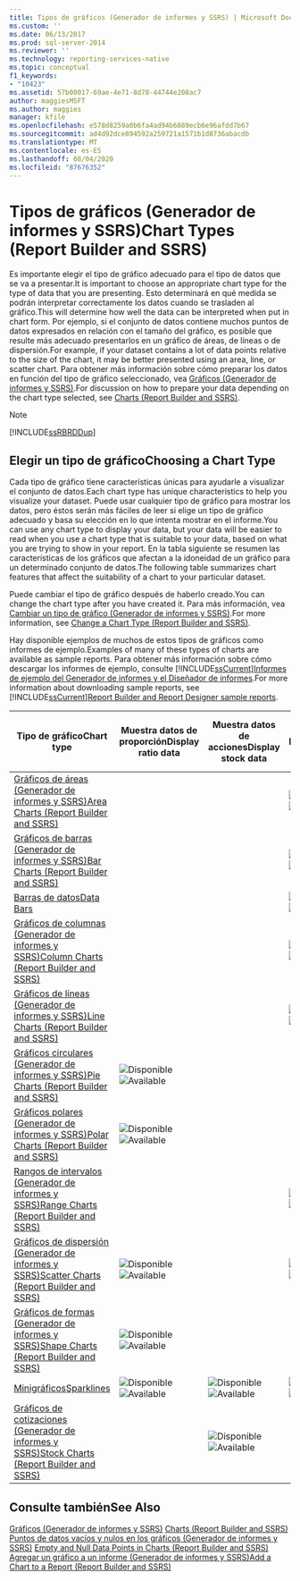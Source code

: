 ```yaml
---
title: Tipos de gráficos (Generador de informes y SSRS) | Microsoft Docs
ms.custom: ''
ms.date: 06/13/2017
ms.prod: sql-server-2014
ms.reviewer: ''
ms.technology: reporting-services-native
ms.topic: conceptual
f1_keywords:
- "10423"
ms.assetid: 57b00017-69ae-4e71-8d78-44744e208ac7
author: maggiesMSFT
ms.author: maggies
manager: kfile
ms.openlocfilehash: e578d8259a0b6fa4ad94b6889ecb6e96afdd7b67
ms.sourcegitcommit: ad4d92dce894592a259721a1571b1d8736abacdb
ms.translationtype: MT
ms.contentlocale: es-ES
ms.lasthandoff: 08/04/2020
ms.locfileid: "87676352"
---
```

# <a name="chart-types-report-builder-and-ssrs"></a><span data-ttu-id="1debd-102">Tipos de gráficos (Generador de informes y SSRS)</span><span class="sxs-lookup"><span data-stu-id="1debd-102">Chart Types (Report Builder and SSRS)</span></span>
  <span data-ttu-id="1debd-103">Es importante elegir el tipo de gráfico adecuado para el tipo de datos que se va a presentar.</span><span class="sxs-lookup"><span data-stu-id="1debd-103">It is important to choose an appropriate chart type for the type of data that you are presenting.</span></span> <span data-ttu-id="1debd-104">Esto determinará en qué medida se podrán interpretar correctamente los datos cuando se trasladen al gráfico.</span><span class="sxs-lookup"><span data-stu-id="1debd-104">This will determine how well the data can be interpreted when put in chart form.</span></span> <span data-ttu-id="1debd-105">Por ejemplo, si el conjunto de datos contiene muchos puntos de datos expresados en relación con el tamaño del gráfico, es posible que resulte más adecuado presentarlos en un gráfico de áreas, de líneas o de dispersión.</span><span class="sxs-lookup"><span data-stu-id="1debd-105">For example, if your dataset contains a lot of data points relative to the size of the chart, it may be better presented using an area, line, or scatter chart.</span></span> <span data-ttu-id="1debd-106">Para obtener más información sobre cómo preparar los datos en función del tipo de gráfico seleccionado, vea [Gráficos &#40;Generador de informes y SSRS&#41;](charts-report-builder-and-ssrs.md).</span><span class="sxs-lookup"><span data-stu-id="1debd-106">For discussion on how to prepare your data depending on the chart type selected, see [Charts &#40;Report Builder and SSRS&#41;](charts-report-builder-and-ssrs.md).</span></span>  
  
> [!NOTE]  
>  [!INCLUDE[ssRBRDDup](../../includes/ssrbrddup-md.md)]  
  
## <a name="choosing-a-chart-type"></a><span data-ttu-id="1debd-107">Elegir un tipo de gráfico</span><span class="sxs-lookup"><span data-stu-id="1debd-107">Choosing a Chart Type</span></span>  
 <span data-ttu-id="1debd-108">Cada tipo de gráfico tiene características únicas para ayudarle a visualizar el conjunto de datos.</span><span class="sxs-lookup"><span data-stu-id="1debd-108">Each chart type has unique characteristics to help you visualize your dataset.</span></span> <span data-ttu-id="1debd-109">Puede usar cualquier tipo de gráfico para mostrar los datos, pero éstos serán más fáciles de leer si elige un tipo de gráfico adecuado y basa su elección en lo que intenta mostrar en el informe.</span><span class="sxs-lookup"><span data-stu-id="1debd-109">You can use any chart type to display your data, but your data will be easier to read when you use a chart type that is suitable to your data, based on what you are trying to show in your report.</span></span> <span data-ttu-id="1debd-110">En la tabla siguiente se resumen las características de los gráficos que afectan a la idoneidad de un gráfico para un determinado conjunto de datos.</span><span class="sxs-lookup"><span data-stu-id="1debd-110">The following table summarizes chart features that affect the suitability of a chart to your particular dataset.</span></span>  
  
 <span data-ttu-id="1debd-111">Puede cambiar el tipo de gráfico después de haberlo creado.</span><span class="sxs-lookup"><span data-stu-id="1debd-111">You can change the chart type after you have created it.</span></span> <span data-ttu-id="1debd-112">Para más información, vea [Cambiar un tipo de gráfico &#40;Generador de informes y SSRS&#41;](change-a-chart-type-report-builder-and-ssrs.md).</span><span class="sxs-lookup"><span data-stu-id="1debd-112">For more information, see [Change a Chart Type &#40;Report Builder and SSRS&#41;](change-a-chart-type-report-builder-and-ssrs.md).</span></span>  
  
 <span data-ttu-id="1debd-113">Hay disponible ejemplos de muchos de estos tipos de gráficos como informes de ejemplo.</span><span class="sxs-lookup"><span data-stu-id="1debd-113">Examples of many of these types of charts are available as sample reports.</span></span> <span data-ttu-id="1debd-114"> Para obtener más información sobre cómo descargar los informes de ejemplo, consulte [!INCLUDE[ssCurrent](../../includes/sscurrent-md.md)][Informes de ejemplo del Generador de informes y el Diseñador de informes](https://go.microsoft.com/fwlink/?LinkId=198283).</span><span class="sxs-lookup"><span data-stu-id="1debd-114">For more information about downloading sample reports, see [!INCLUDE[ssCurrent](../../includes/sscurrent-md.md)][Report Builder and Report Designer sample reports](https://go.microsoft.com/fwlink/?LinkId=198283).</span></span>  
  
|<span data-ttu-id="1debd-115">Tipo de gráfico</span><span class="sxs-lookup"><span data-stu-id="1debd-115">Chart type</span></span>|<span data-ttu-id="1debd-116">Muestra datos de proporción</span><span class="sxs-lookup"><span data-stu-id="1debd-116">Display ratio data</span></span>|<span data-ttu-id="1debd-117">Muestra datos de acciones</span><span class="sxs-lookup"><span data-stu-id="1debd-117">Display stock data</span></span>|<span data-ttu-id="1debd-118">Muestra datos lineales</span><span class="sxs-lookup"><span data-stu-id="1debd-118">Display linear data</span></span>|<span data-ttu-id="1debd-119">Muestra datos de varios valores</span><span class="sxs-lookup"><span data-stu-id="1debd-119">Display multi-value data</span></span>|  
|----------------|------------------------|------------------------|-------------------------|-------------------------------|  
|[<span data-ttu-id="1debd-120">Gráficos de áreas &#40;Generador de informes y SSRS&#41;</span><span class="sxs-lookup"><span data-stu-id="1debd-120">Area Charts &#40;Report Builder and SSRS&#41;</span></span>](area-charts-report-builder-and-ssrs.md)|||<span data-ttu-id="1debd-121">![Disponible](../media/greencheck.gif "Disponible")</span><span class="sxs-lookup"><span data-stu-id="1debd-121">![Available](../media/greencheck.gif "Available")</span></span>||  
|[<span data-ttu-id="1debd-122">Gráficos de barras &#40;Generador de informes y SSRS&#41;</span><span class="sxs-lookup"><span data-stu-id="1debd-122">Bar Charts &#40;Report Builder and SSRS&#41;</span></span>](bar-charts-report-builder-and-ssrs.md)|||<span data-ttu-id="1debd-123">![Disponible](../media/greencheck.gif "Disponible")</span><span class="sxs-lookup"><span data-stu-id="1debd-123">![Available](../media/greencheck.gif "Available")</span></span>||  
|[<span data-ttu-id="1debd-124">Barras de datos</span><span class="sxs-lookup"><span data-stu-id="1debd-124">Data Bars</span></span>](sparklines-and-data-bars-report-builder-and-ssrs.md)|||<span data-ttu-id="1debd-125">![Disponible](../media/greencheck.gif "Disponible")</span><span class="sxs-lookup"><span data-stu-id="1debd-125">![Available](../media/greencheck.gif "Available")</span></span>||  
|[<span data-ttu-id="1debd-126">Gráficos de columnas &#40;Generador de informes y SSRS&#41;</span><span class="sxs-lookup"><span data-stu-id="1debd-126">Column Charts &#40;Report Builder and SSRS&#41;</span></span>](column-charts-report-builder-and-ssrs.md)|||<span data-ttu-id="1debd-127">![Disponible](../media/greencheck.gif "Disponible")</span><span class="sxs-lookup"><span data-stu-id="1debd-127">![Available](../media/greencheck.gif "Available")</span></span>||  
|[<span data-ttu-id="1debd-128">Gráficos de líneas &#40;Generador de informes y SSRS&#41;</span><span class="sxs-lookup"><span data-stu-id="1debd-128">Line Charts &#40;Report Builder and SSRS&#41;</span></span>](line-charts-report-builder-and-ssrs.md)|||<span data-ttu-id="1debd-129">![Disponible](../media/greencheck.gif "Disponible")</span><span class="sxs-lookup"><span data-stu-id="1debd-129">![Available](../media/greencheck.gif "Available")</span></span>||  
|[<span data-ttu-id="1debd-130">Gráficos circulares &#40;Generador de informes y SSRS&#41;</span><span class="sxs-lookup"><span data-stu-id="1debd-130">Pie Charts &#40;Report Builder and SSRS&#41;</span></span>](pie-charts-report-builder-and-ssrs.md)|<span data-ttu-id="1debd-131">![Disponible](../media/greencheck.gif "Disponible")</span><span class="sxs-lookup"><span data-stu-id="1debd-131">![Available](../media/greencheck.gif "Available")</span></span>||||  
|[<span data-ttu-id="1debd-132">Gráficos polares &#40;Generador de informes y SSRS&#41;</span><span class="sxs-lookup"><span data-stu-id="1debd-132">Polar Charts &#40;Report Builder and SSRS&#41;</span></span>](polar-charts-report-builder-and-ssrs.md)|<span data-ttu-id="1debd-133">![Disponible](../media/greencheck.gif "Disponible")</span><span class="sxs-lookup"><span data-stu-id="1debd-133">![Available](../media/greencheck.gif "Available")</span></span>||||  
|[<span data-ttu-id="1debd-134">Rangos de intervalos &#40;Generador de informes y SSRS&#41;</span><span class="sxs-lookup"><span data-stu-id="1debd-134">Range Charts &#40;Report Builder and SSRS&#41;</span></span>](range-charts-report-builder-and-ssrs.md)|||<span data-ttu-id="1debd-135">![Disponible](../media/greencheck.gif "Disponible")</span><span class="sxs-lookup"><span data-stu-id="1debd-135">![Available](../media/greencheck.gif "Available")</span></span>|<span data-ttu-id="1debd-136">![Disponible](../media/greencheck.gif "Disponible")</span><span class="sxs-lookup"><span data-stu-id="1debd-136">![Available](../media/greencheck.gif "Available")</span></span>|  
|[<span data-ttu-id="1debd-137">Gráficos de dispersión &#40;Generador de informes y SSRS&#41;</span><span class="sxs-lookup"><span data-stu-id="1debd-137">Scatter Charts &#40;Report Builder and SSRS&#41;</span></span>](scatter-charts-report-builder-and-ssrs.md)|<span data-ttu-id="1debd-138">![Disponible](../media/greencheck.gif "Disponible")</span><span class="sxs-lookup"><span data-stu-id="1debd-138">![Available](../media/greencheck.gif "Available")</span></span>||<span data-ttu-id="1debd-139">![Disponible](../media/greencheck.gif "Disponible")</span><span class="sxs-lookup"><span data-stu-id="1debd-139">![Available](../media/greencheck.gif "Available")</span></span>||  
|[<span data-ttu-id="1debd-140">Gráficos de formas &#40;Generador de informes y SSRS&#41;</span><span class="sxs-lookup"><span data-stu-id="1debd-140">Shape Charts &#40;Report Builder and SSRS&#41;</span></span>](shape-charts-report-builder-and-ssrs.md)|<span data-ttu-id="1debd-141">![Disponible](../media/greencheck.gif "Disponible")</span><span class="sxs-lookup"><span data-stu-id="1debd-141">![Available](../media/greencheck.gif "Available")</span></span>||||  
|[<span data-ttu-id="1debd-142">Minigráficos</span><span class="sxs-lookup"><span data-stu-id="1debd-142">Sparklines</span></span>](sparklines-and-data-bars-report-builder-and-ssrs.md)|<span data-ttu-id="1debd-143">![Disponible](../media/greencheck.gif "Disponible")</span><span class="sxs-lookup"><span data-stu-id="1debd-143">![Available](../media/greencheck.gif "Available")</span></span>|<span data-ttu-id="1debd-144">![Disponible](../media/greencheck.gif "Disponible")</span><span class="sxs-lookup"><span data-stu-id="1debd-144">![Available](../media/greencheck.gif "Available")</span></span>|<span data-ttu-id="1debd-145">![Disponible](../media/greencheck.gif "Disponible")</span><span class="sxs-lookup"><span data-stu-id="1debd-145">![Available](../media/greencheck.gif "Available")</span></span>|<span data-ttu-id="1debd-146">![Disponible](../media/greencheck.gif "Disponible")</span><span class="sxs-lookup"><span data-stu-id="1debd-146">![Available](../media/greencheck.gif "Available")</span></span>|  
|[<span data-ttu-id="1debd-147">Gráficos de cotizaciones &#40;Generador de informes y SSRS&#41;</span><span class="sxs-lookup"><span data-stu-id="1debd-147">Stock Charts &#40;Report Builder and SSRS&#41;</span></span>](stock-charts-report-builder-and-ssrs.md)||<span data-ttu-id="1debd-148">![Disponible](../media/greencheck.gif "Disponible")</span><span class="sxs-lookup"><span data-stu-id="1debd-148">![Available](../media/greencheck.gif "Available")</span></span>||<span data-ttu-id="1debd-149">![Disponible](../media/greencheck.gif "Disponible")</span><span class="sxs-lookup"><span data-stu-id="1debd-149">![Available](../media/greencheck.gif "Available")</span></span>|  
  
## <a name="see-also"></a><span data-ttu-id="1debd-150">Consulte también</span><span class="sxs-lookup"><span data-stu-id="1debd-150">See Also</span></span>  
 <span data-ttu-id="1debd-151">[Gráficos &#40;Generador de informes y SSRS&#41;](charts-report-builder-and-ssrs.md) </span><span class="sxs-lookup"><span data-stu-id="1debd-151">[Charts &#40;Report Builder and SSRS&#41;](charts-report-builder-and-ssrs.md) </span></span>  
 <span data-ttu-id="1debd-152">[Puntos de datos vacíos y nulos en los gráficos &#40;Generador de informes y SSRS&#41;](empty-and-null-data-points-in-charts-report-builder-and-ssrs.md) </span><span class="sxs-lookup"><span data-stu-id="1debd-152">[Empty and Null Data Points in Charts &#40;Report Builder and SSRS&#41;](empty-and-null-data-points-in-charts-report-builder-and-ssrs.md) </span></span>  
 [<span data-ttu-id="1debd-153">Agregar un gráfico a un informe &#40;Generador de informes y SSRS&#41;</span><span class="sxs-lookup"><span data-stu-id="1debd-153">Add a Chart to a Report &#40;Report Builder and SSRS&#41;</span></span>](add-a-chart-to-a-report-report-builder-and-ssrs.md)  
  
  

